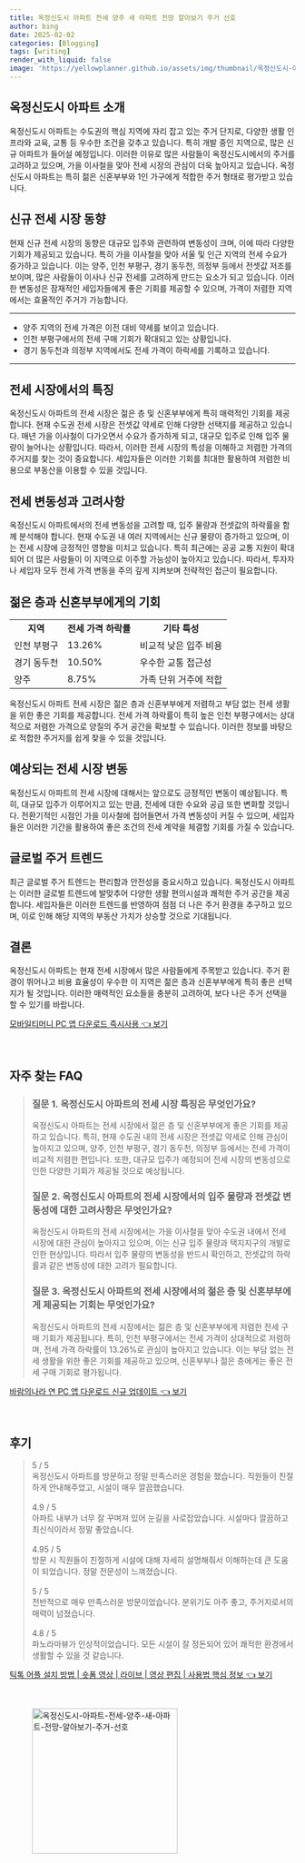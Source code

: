 ```yaml
---
title: 옥정신도시 아파트 전세 양주 새 아파트 전망 알아보기 주거 선호
author: bing
date: 2025-02-02
categories: [Blogging]
tags: [writing]
render_with_liquid: false
image: 'https://yellowplanner.github.io/assets/img/thumbnail/옥정신도시-아파트-전세-양주-새-아파트-전망-알아보기-주거-선호.webp'
---
```



<h2 id='옥정신도시_아파트_소개'>옥정신도시 아파트 소개</h2>

<p>옥정신도시 아파트는 수도권의 핵심 지역에 자리 잡고 있는 주거 단지로, 다양한 생활 인프라와 교육, 교통 등 우수한 조건을 갖추고 있습니다. 특히 개발 중인 지역으로, 많은 신규 아파트가 들어설 예정입니다. 이러한 이유로 많은 사람들이 옥정신도시에서의 주거를 고려하고 있으며, 가을 이사철을 맞아 전세 시장의 관심이 더욱 높아지고 있습니다. 옥정신도시 아파트는 특히 젊은 신혼부부와 1인 가구에게 적합한 주거 형태로 평가받고 있습니다.</p>

<h2 id='신규_전세_시장_동향'>신규 전세 시장 동향</h2>

<p>현재 신규 전세 시장의 동향은 대규모 입주와 관련하여 변동성이 크며, 이에 따라 다양한 기회가 제공되고 있습니다. 특히 가을 이사철을 맞아 서울 및 인근 지역의 전세 수요가 증가하고 있습니다.  이는 양주, 인천 부평구, 경기 동두천, 의정부 등에서 전셋값 저조를 보이며, 많은 사람들이 이사나 신규 전세를 고려하게 만드는 요소가 되고 있습니다. 이러한 변동성은 잠재적인 세입자들에게 좋은 기회를 제공할 수 있으며, 가격이 저렴한 지역에서는 효율적인 주거가 가능합니다.</p>

<hr />

<ul>
    <li>양주 지역의 전세 가격은 이전 대비 약세를 보이고 있습니다.</li>
    <li>인천 부평구에서의 전세 구매 기회가 확대되고 있는 상황입니다.</li>
    <li>경기 동두천과 의정부 지역에서도 전세 가격이 하락세를 기록하고 있습니다.</li>
</ul>

<hr />

<h2 id='전세_시장에서의_특징'>전세 시장에서의 특징</h2>

<p>옥정신도시 아파트의 전세 시장은 젊은 층 및 신혼부부에게 특히 매력적인 기회를 제공합니다. 현재 수도권 전세 시장은 전셋값 약세로 인해 다양한 선택지를 제공하고 있습니다. 매년 가을 이사철이 다가오면서 수요가 증가하게 되고, 대규모 입주로 인해 입주 물량이 늘어나는 상황입니다. 따라서, 이러한 전세 시장의 특성을 이해하고 저렴한 가격의 주거지를 찾는 것이 중요합니다. 세입자들은 이러한 기회를 최대한 활용하여 저렴한 비용으로 부동산을 이용할 수 있을 것입니다.</p>

<h2 id='전세_변동성과_고려사항'>전세 변동성과 고려사항</h2>

<p>옥정신도시 아파트에서의 전세 변동성을 고려할 때, 입주 물량과 전셋값의 하락률을 함께 분석해야 합니다. 현재 수도권 내 여러 지역에서는 신규 물량이 증가하고 있으며, 이는 전세 시장에 긍정적인 영향을 미치고 있습니다. 특히 최근에는 공공 교통 지원이 확대되어 더 많은 사람들이 이 지역으로 이주할 가능성이 높아지고 있습니다. 따라서, 투자자나 세입자 모두 전세 가격 변동을 주의 깊게 지켜보며 전략적인 접근이 필요합니다.</p>

<h2 id='젊은_층과_신혼부부에게의_기회'>젊은 층과 신혼부부에게의 기회</h2>

<table>
    <tr>
        <td style="text-align: center; height: 17px;"><b>지역</b></td>
        <td style="text-align: center; height: 17px;"><b>전세 가격 하락률</b></td>
        <td style="text-align: center; height: 17px;"><b>기타 특성</b></td>
    </tr>
    <tr>
        <td>인천 부평구</td>
        <td>13.26%</td>
        <td>비교적 낮은 입주 비용</td>
    </tr>
    <tr>
        <td>경기 동두천</td>
        <td>10.50%</td>
        <td>우수한 교통 접근성</td>
    </tr>
    <tr>
        <td>양주</td>
        <td>8.75%</td>
        <td>가족 단위 거주에 적합</td>
    </tr>
</table>

<p>옥정신도시 아파트 전세 시장은 젊은 층과 신혼부부에게 저렴하고 부담 없는 전세 생활을 위한 좋은 기회를 제공합니다. 전세 가격 하락률이 특히 높은 인천 부평구에서는 상대적으로 저렴한 가격으로 양질의 주거 공간을 확보할 수 있습니다. 이러한 정보를 바탕으로 적합한 주거지를 쉽게 찾을 수 있을 것입니다.</p>

<h2 id='예상되는_전세_시장_변동'>예상되는 전세 시장 변동</h2>

<p>옥정신도시 아파트의 전세 시장에 대해서는 앞으로도 긍정적인 변동이 예상됩니다. 특히, 대규모 입주가 이루어지고 있는 만큼, 전세에 대한 수요와 공급 또한 변화할 것입니다. 전환기적인 시점인 가을 이사철에 접어들면서 가격 변동성이 커질 수 있으며, 세입자들은 이러한 기간을 활용하여 좋은 조건의 전세 계약을 체결할 기회를 가질 수 있습니다.</p>

<h2 id='글로벌_주거_트렌드'>글로벌 주거 트렌드</h2>

<p>최근 글로벌 주거 트렌드는 편리함과 안전성을 중요시하고 있습니다. 옥정신도시 아파트는 이러한 글로벌 트렌드에 발맞추어 다양한 생활 편의시설과 쾌적한 주거 공간을 제공합니다. 세입자들은 이러한 트렌드를 반영하여 점점 더 나은 주거 환경을 추구하고 있으며, 이로 인해 해당 지역의 부동산 가치가 상승할 것으로 기대됩니다.</p>

<h2 id='결론'>결론</h2>

<p>옥정신도시 아파트는 현재 전세 시장에서 많은 사람들에게 주목받고 있습니다. 주거 환경이 뛰어나고 비용 효율성이 우수한 이 지역은 젊은 층과 신혼부부에게 특히 좋은 선택지가 될 것입니다. 이러한 매력적인 요소들을 충분히 고려하여, 보다 나은 주거 선택을 할 수 있기를 바랍니다.</p>


<p><a class="click-button" title="모바일티머니 PC 앱 다운로드 즉시사용" href="https://yellowplanner.github.io/posts/%EB%AA%A8%EB%B0%94%EC%9D%BC%ED%8B%B0%EB%A8%B8%EB%8B%88-PC-%EC%95%B1-%EB%8B%A4%EC%9A%B4%EB%A1%9C%EB%93%9C-%EC%A6%89%EC%8B%9C%EC%82%AC%EC%9A%A9/" rel="dofollow">모바일티머니 PC 앱 다운로드 즉시사용 👈 보기</a></p><br>
<h2 id='자주_찾는_FAQ'>자주 찾는 FAQ</h2>
<div itemscope="" itemtype="https://schema.org/FAQPage"> 
<blockquote> 
<div itemscope="" itemprop="mainEntity" itemtype="https://schema.org/Question"> 
<h3 itemprop="name">질문 1. 옥정신도시 아파트의 전세 시장 특징은 무엇인가요?</h3> 
<div itemscope="" itemprop="acceptedAnswer" itemtype="https://schema.org/Answer"> 
<span itemprop="text"> 
<p>옥정신도시 아파트는 전세 시장에서 젊은 층 및 신혼부부에게 좋은 기회를 제공하고 있습니다. 특히, 현재 수도권 내의 전세 시장은 전셋값 약세로 인해 관심이 높아지고 있으며, 양주, 인천 부평구, 경기 동두천, 의정부 등에서는 전세 가격이 비교적 저렴한 편입니다. 또한, 대규모 입주가 예정되어 전세 시장의 변동성으로 인한 다양한 기회가 제공될 것으로 예상됩니다.</p> 
</span> 
</div> 
</div> 

<div itemscope="" itemprop="mainEntity" itemtype="https://schema.org/Question"> 
<h3 itemprop="name">질문 2. 옥정신도시 아파트의 전세 시장에서의 입주 물량과 전셋값 변동성에 대한 고려사항은 무엇인가요?</h3> 
<div itemscope="" itemprop="acceptedAnswer" itemtype="https://schema.org/Answer"> 
<span itemprop="text"> 
<p>옥정신도시 아파트의 전세 시장에서는 가을 이사철을 맞아 수도권 내에서 전세 시장에 대한 관심이 높아지고 있으며, 이는 신규 입주 물량과 택지지구의 개발로 인한 현상입니다. 따라서 입주 물량의 변동성을 반드시 확인하고, 전셋값의 하락률과 같은 변동성에 대한 고려가 필요합니다.</p> 
</span> 
</div> 
</div> 

<div itemscope="" itemprop="mainEntity" itemtype="https://schema.org/Question"> 
<h3 itemprop="name">질문 3. 옥정신도시 아파트의 전세 시장에서의 젊은 층 및 신혼부부에게 제공되는 기회는 무엇인가요?</h3> 
<div itemscope="" itemprop="acceptedAnswer" itemtype="https://schema.org/Answer"> 
<span itemprop="text"> 
<p>옥정신도시 아파트의 전세 시장에서는 젊은 층 및 신혼부부에게 저렴한 전세 구매 기회가 제공됩니다. 특히, 인천 부평구에서는 전세 가격이 상대적으로 저렴하며, 전세 가격 하락률이 13.26%로 관심이 높아지고 있습니다. 이는 부담 없는 전세 생활을 위한 좋은 기회를 제공하고 있으며, 신혼부부나 젊은 층에게는 좋은 전세 구매 기회로 평가됩니다.</p> 
</span> 
</div> 
</div> 
</blockquote> 
</div>
<p><a class="click-button" title="바람의나라 연 PC 앱 다운로드 신규 업데이트" href="https://yellowplanner.github.io/posts/%EB%B0%94%EB%9E%8C%EC%9D%98%EB%82%98%EB%9D%BC-%EC%97%B0-PC-%EC%95%B1-%EB%8B%A4%EC%9A%B4%EB%A1%9C%EB%93%9C-%EC%8B%A0%EA%B7%9C-%EC%97%85%EB%8D%B0%EC%9D%B4%ED%8A%B8/" rel="dofollow">바람의나라 연 PC 앱 다운로드 신규 업데이트 👈 보기</a></p><br>
<h2 id='후기'>후기</h2>
<div itemscope itemtype="https://schema.org/Product">
  <blockquote>
  <div itemprop="review" itemscope itemtype="https://schema.org/Review">
      <div itemprop="reviewRating" itemscope itemtype="https://schema.org/Rating"> <span itemprop="ratingValue">5</span> / <span itemprop="bestRating">5</span> </div>
      <span itemprop="reviewBody">옥정신도시 아파트를 방문하고 정말 만족스러운 경험을 했습니다. 직원들이 친절하게 안내해주었고, 시설이 매우 깔끔했습니다.</span>
  </div>
  <br>
  <div itemprop="review" itemscope itemtype="https://schema.org/Review">
      <div itemprop="reviewRating" itemscope itemtype="https://schema.org/Rating"> <span itemprop="ratingValue">4.9</span> / <span itemprop="bestRating">5</span> </div>
      <span itemprop="reviewBody">아파트 내부가 너무 잘 꾸며져 있어 눈길을 사로잡았습니다. 시설마다 깔끔하고 최신식이라서 정말 좋았습니다.</span>
  </div>
  <br>
  <div itemprop="review" itemscope itemtype="https://schema.org/Review">
      <div itemprop="reviewRating" itemscope itemtype="https://schema.org/Rating"> <span itemprop="ratingValue">4.95</span> / <span itemprop="bestRating">5</span> </div>
      <span itemprop="reviewBody">방문 시 직원들이 친절하게 시설에 대해 자세히 설명해줘서 이해하는데 큰 도움이 되었습니다. 정말 전문성이 느껴졌습니다.</span>
  </div>
  <br>
  <div itemprop="review" itemscope itemtype="https://schema.org/Review">
      <div itemprop="reviewRating" itemscope itemtype="https://schema.org/Rating"> <span itemprop="ratingValue">5</span> / <span itemprop="bestRating">5</span> </div>
      <span itemprop="reviewBody">전반적으로 매우 만족스러운 방문이었습니다. 분위기도 아주 좋고, 주거지로서의 매력이 넘쳤습니다.</span>
  </div>
  <br>
  <div itemprop="review" itemscope itemtype="https://schema.org/Review">
      <div itemprop="reviewRating" itemscope itemtype="https://schema.org/Rating"> <span itemprop="ratingValue">4.8</span> / <span itemprop="bestRating">5</span> </div>
      <span itemprop="reviewBody">파노라마뷰가 인상적이었습니다. 모든 시설이 잘 정돈되어 있어 쾌적한 환경에서 생활할 수 있을 것 같습니다.</span>
  </div>
  </blockquote>
</div>
<p><a class="click-button" title="틱톡 어플 설치 방법 | 숏폼 영상 | 라이브 | 영상 편집 | 사용법 핵심 정보" href="https://yellowplanner.github.io/posts/%ED%8B%B1%ED%86%A1-%EC%96%B4%ED%94%8C-%EC%84%A4%EC%B9%98-%EB%B0%A9%EB%B2%95-%EC%88%8F%ED%8F%BC-%EC%98%81%EC%83%81-%EB%9D%BC%EC%9D%B4%EB%B8%8C-%EC%98%81%EC%83%81-%ED%8E%B8%EC%A7%91-%EC%82%AC%EC%9A%A9%EB%B2%95-%ED%95%B5%EC%8B%AC-%EC%A0%95%EB%B3%B4/" rel="dofollow">틱톡 어플 설치 방법 | 숏폼 영상 | 라이브 | 영상 편집 | 사용법 핵심 정보 👈 보기</a></p><br>
<figure class="image"><img src="https://yellowplanner.github.io/assets/img/thumbnail/옥정신도시-아파트-전세-양주-새-아파트-전망-알아보기-주거-선호.webp" alt="옥정신도시-아파트-전세-양주-새-아파트-전망-알아보기-주거-선호" width="256" height="256"></figure>